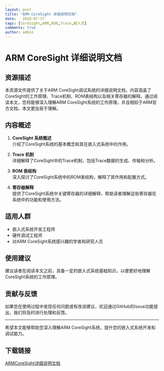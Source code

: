 ```yaml
---
layout: post
title: "ARM CoreSight 详细说明文档"
date:   2020-07-17
tags: [CoreSight,ARM,系统,Trace,嵌入式]
comments: true
author: admin
---
```

# ARM CoreSight 详细说明文档

## 资源描述

本资源文件提供了关于ARM CoreSight调试系统的详细说明文档，内容涵盖了CoreSight的工作原理、Trace机制、ROM表结构以及相关寄存器的解释。通过阅读本文，您将能够深入理解ARM CoreSight系统的工作原理，并且相较于ARM官方文档，本文更加易于理解。

## 内容概述

1. **CoreSight 系统概述**  
   介绍了CoreSight系统的基本概念和其在嵌入式系统中的作用。

2. **Trace 机制**  
   详细解释了CoreSight中的Trace机制，包括Trace数据的生成、传输和分析。

3. **ROM 表结构**  
   深入探讨了CoreSight系统中的ROM表结构，解释了其作用和配置方式。

4. **寄存器解释**  
   提供了CoreSight系统中关键寄存器的详细解释，帮助读者理解这些寄存器在系统中的功能和使用方法。

## 适用人群

- 嵌入式系统开发工程师
- 硬件调试工程师
- 对ARM CoreSight系统感兴趣的学者和研究人员

## 使用建议

建议读者在阅读本文之前，具备一定的嵌入式系统基础知识，以便更好地理解CoreSight系统的工作原理。

## 贡献与反馈

如果您在使用过程中发现任何问题或有改进建议，欢迎通过GitHub的Issue功能提出，我们将及时进行处理和反馈。

---

希望本文能够帮助您深入理解ARM CoreSight系统，提升您的嵌入式系统开发和调试能力。

## 下载链接

[ARMCoreSight详细说明文档](https://pan.quark.cn/s/83a2216254ba)